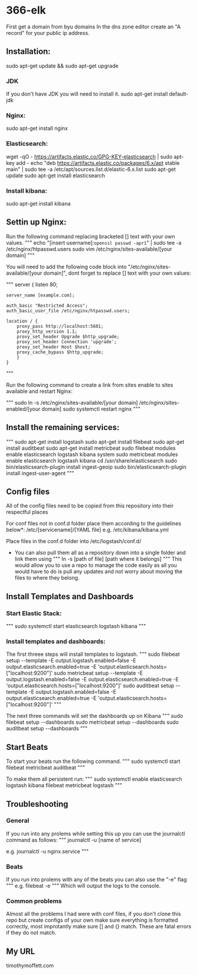 # 366-elk
First get a domain from byu domains
In the dns zone editor create an "A record" for your public ip address.

## Installation:
sudo apt-get update && sudo apt-get upgrade

### JDK
If you don't have JDK you will need to install it.
sudo apt-get install default-jdk

### Nginx:
sudo apt-get install nginx

### Elasticsearch:
wget -qO - https://artifacts.elastic.co/GPG-KEY-elasticsearch | sudo apt-key add -
echo "deb https://artifacts.elastic.co/packages/6.x/apt stable main" | sudo tee -a /etc/apt/sources.list.d/elastic-6.x.list
sudo apt-get update
sudo apt-get install elasticsearch

### Install kibana:
sudo apt-get install kibana

## Settin up Nginx:
Run the following command replacing bracketed [] text with your own values.
"""
echo "[insert username]:`openssl passwd -apr1`" | sudo tee -a /etc/nginx/htpasswd.users
sudo vim /etc/nginx/sites-available/[your domain]
"""

You will need to add the following code block into "/etc/nginx/sites-available/[your domain]",
dont forget to replace [] text with your own values:

"""
server {
    listen 80;

    server_name [example.com];

    auth_basic "Restricted Access";
    auth_basic_user_file /etc/nginx/htpasswd.users;

    location / {
        proxy_pass http://localhost:5601;
        proxy_http_version 1.1;
        proxy_set_header Upgrade $http_upgrade;
        proxy_set_header Connection 'upgrade';
        proxy_set_header Host $host;
        proxy_cache_bypass $http_upgrade;
        }
    }
"""

Run the following command to create a link from sites enable to sites available and restart Nginx:

"""
sudo ln -s /etc/nginx/sites-available/[your domain] /etc/nginx/sites-enabled/[your domain]
sudo systemctl restart nginx
"""

## Install the remaining services:
"""
sudo apt-get install logstash
sudo apt-get install filebeat
sudo apt-get install auditbeat
sudo apt-get install metricbeat
sudo filebeat modules enable elasticsearch logstash kibana system
sudo metricbeat modules enable elasticsearch logstash kibana
cd /usr/share/elasticsearch
sudo bin/elasticsearch-plugin install ingest-geoip
sudo bin/elasticsearch-plugin install ingest-user-agent
"""

## Config files
All of the config files need to be copied from this repository into their respectful places

For conf files not in conf.d folder place them according to the guidelines below*:
/etc/[servicename]/[YAML file]
e.g. /etc/kibana/kibana.yml

Place files in the conf.d folder into /etc/logstash/conf.d/

* You can also pull them all as a repository down into a single folder and link them using
"""
ln -s [path of file] [path where it belongs]
"""
This would allow you to use a repo to manage the code easily as all you would have to do is pull any updates
and not worry about moving the files to where they belong.

## Install Templates and Dashboards

### Start Elastic Stack:
"""
sudo systemctl start elasticsearch logstash kibana
"""

### Install templates and dashboards:
The first threee steps will install templates to logstash.
"""
sudo filebeat setup --template -E output.logstash.enabled=false -E output.elasticsearch.enabled=true -E 'output.elasticsearch.hosts=["localhost:9200"]'
sudo metricbeat setup --template -E output.logstash.enabled=false -E output.elasticsearch.enabled=true -E 'output.elasticsearch.hosts=["localhost:9200"]'
sudo auditbeat setup --template -E output.logstash.enabled=false -E output.elasticsearch.enabled=true -E 'output.elasticsearch.hosts=["localhost:9200"]'
"""

The next three commands will set the dashboards up on Kibana
"""
sudo filebeat setup --dashboards
sudo metricbeat setup --dashboards
sudo auditbeat setup --dashboards
"""

## Start Beats
To start your beats run the following command.
"""
sudo systemctl start filebeat metricbeat auditbeat
"""

To make them all persistent run:
"""
sudo systemctl enable elasticsearch logstash kibana filebeat metricbeat logstash
"""

## Troubleshooting
### General
If you run into any prolems while setting this up you can use the journalctl command as follows:
"""
journalctl -u [name of service]

e.g.
journalctl -u nginx.service
"""

### Beats
If you run into prolems with any of the beats you can also use the "-e" flag
"""
e.g. filebeat -e
"""
Which will output the logs to the console.

### Common problems
Almost all the problems I had were with conf files, if you don't clone this repo but create configs
of your own make sure everything is formatted correctly, most improtantly make sure [] and {} match.
These are fatal errors if they do not match.


## My URL
timothymoffett.com
